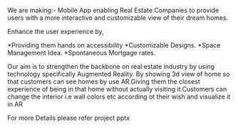 We are making:-
Mobile App enabling Real Estate Companies to provide users with a more interactive and customizable view of their dream homes.

Enhance the user experience by,


 *Providing them hands on accessibility 
 *Customizable Designs.
 *Space Management Idea.
 *Spontaneous Mortgage rates.

Our aim is to strengthen the backbone on real estate industry by using technology specifically Augmented Reality.
By showing 3d view of home so that customers can see  homes by use AR.Giving them the closest experience of being in that home without actually visiting it.Customers can change the interior i.e wall colors etc according ot their wish and visualize it in AR

For more Details please refer project pptx
